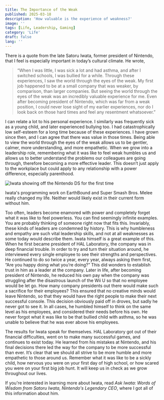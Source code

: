 ```yaml
---
title: The Importance of the Weak
published: 2025-03-18
description: 'How valuable is the experience of weakness?'
image: ''
tags: [Life, Leadership, Gaming]
category: 'Life'
draft: false 
lang: ''
---
```


There is a quote from the late Satoru Iwata, former president of Nintendo, that I feel is especially important in today’s cultural climate. He wrote, 
> “When I was little, I was sick a lot and had asthma, and after I switched schools, I was bullied for a while. Through these experiences, I saw the world through the eyes of the weak. My first job happened to be at a small company that was weaker, by comparison, than larger companies. But seeing the world through the eyes of the weak was an incredibly valuable experience for me. Even after becoming president of Nintendo, which was far from a weak position, I could never lose sight of my earlier experiences, nor do I look back on those hard times and feel any resentment whatsoever.”

I can relate a lot to his personal experience. I similarly was frequently sick as a young child, and later experienced bullying too. I had catastrophically low self-esteem for a long time because of these experiences. I have grown since then, and I can agree that there was value in those times. Being able to view the world through the eyes of the weak allows us to be gentler, calmer, more understanding, and more empathetic. When we grow into a leadership role, remembering what it was like to feel weak humbles us and allows us to better understand the problems our colleagues are going through, therefore becoming a more effective leader. This doesn’t just apply to the workplace but could apply to any relationship with a power difference, especially parenthood.

![Iwata showing off the Nintendo DS for the first time](https://pressthebuttons.typepad.com/.a/6a00d83452033569e202c8d3a3b267200c-800wi)
<p class="caption">Iwata's programming work on EarthBound and Super Smash Bros. Melee really changed my life. Neither would likely exist in their current form without him.</p>

Too often, leaders become enamored with power and completely forget what it was like to feel powerless. You can find seemingly infinite examples. You are probably thinking of someone right now that fits this. Invariably, these kinds of leaders are condemned by history. This is why humbleness and empathy are such vital leadership skills, and not at all weaknesses as some today would describe them. Iwata himself is a great example of this. When he first became president of HAL Laboratory, the company was in deep financial trouble. In order to try and turn their situation around, he interviewed every single employee to see their strengths and perspectives. He continued to do so twice a year, every year, always asking them first, “Are you happy doing what you’re doing?” This did wonders to establish trust in him as a leader at the company. Later in life, after becoming president of Nintendo, he reduced his own pay when the company was struggling after the disastrous launch of the Wii U so that no employee would be let go. How many company presidents out there would make such a sacrifice for their employees? This ensured that no creative minds would leave Nintendo, so that they would have the right people to make their next successful console. This decision obviously paid off in droves, but sadly he never got to see it. In all cases, he humbled himself to think on the same level as his employees, and considered their needs before his own. He never forgot what it was like to be that bullied child with asthma, so he was unable to believe that he was ever above his employees.


The results for Iwata speak for themselves. HAL Laboratory got out of their financial difficulties, went on to make many successful games, and continues to exist today. He learned from his mistakes at Nintendo, and his final decisions there led the way for the company to be more successful than ever. It’s clear that we should all strive to be more humble and more empathetic to those around us. Remember what it was like to be a sickly child, how nervous you were on your first day of high school, or how scared you were on your first big job hunt. It will keep us in check as we grow throughout our lives.

If you're interested in learning more about Iwata, read *Ask Iwata: Words of Wisdom from Satoru Iwata, Nintendo's Legendary CEO*, where I got all of this information about him.


